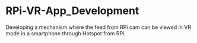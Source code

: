 # RPi-VR-App_Development
Developing a mechanism where the feed from RPi cam can be viewed in VR mode in a smartphone through Hotspot from RPi.
